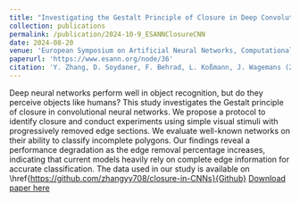 ```yaml
---
title: "Investigating the Gestalt Principle of Closure in Deep Convolutional Neural Networks"
collection: publications
permalink: /publication/2024-10-9_ESANNClosureCNN
date: 2024-08-20
venue: 'European Symposium on Artificial Neural Networks, Computational Intelligence and Machine Learning (ESANN)'
paperurl: 'https://www.esann.org/node/36'
citation: 'Y. Zhang, D. Soydaner, F. Behrad, L. Koßmann, J. Wagemans (2024). Investigating the Gestalt Principle of Closure in Deep Convolutional Neural Networks, European Symposium on Artificial Neural Networks, Computational Intelligence and Machine Learning (ESANN), 9-11 October, Bruges, Belgium.'
---
```

Deep neural networks perform well in object recognition, but do they perceive objects like humans? This study investigates the Gestalt principle of closure in convolutional neural networks. We propose a protocol to identify closure and conduct experiments using simple visual stimuli with progressively removed edge sections. We evaluate well-known networks on their ability to classify incomplete polygons. Our findings reveal a performance degradation as the edge removal percentage increases, indicating that current models heavily rely on complete edge information for accurate classification. The data used in our study is available on \href{https://github.com/zhangyy708/closure-in-CNNs}{Github}
[Download paper here](https://www.esann.org/node/36)